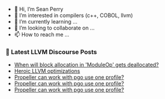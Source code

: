 - 👋 Hi, I’m Sean Perry
- 👀 I’m interested in compilers (c++, COBOL, llvm)
- 🌱 I’m currently learning ...
- 💞️ I’m looking to collaborate on ...
- 📫 How to reach me ...

<!---
s66perry/s66perry is a ✨ special ✨ repository because its `README.md` (this file) appears on your GitHub profile.
You can click the Preview link to take a look at your changes.
--->
### 📕 Latest LLVM Discourse Posts

<!-- DISCOURSE-LLVM:START -->
- [When will block allocation in &#39;ModuleOp&#39; gets deallocated?](https://discourse.llvm.org/t/when-will-block-allocation-in-moduleop-gets-deallocated/78286#post_4)
- [Heroic LLVM optimizations](https://discourse.llvm.org/t/heroic-llvm-optimizations/45969#post_15)
- [Propeller can work with pgo use one profile?](https://discourse.llvm.org/t/propeller-can-work-with-pgo-use-one-profile/78244#post_10)
- [Propeller can work with pgo use one profile?](https://discourse.llvm.org/t/propeller-can-work-with-pgo-use-one-profile/78244#post_9)
- [Propeller can work with pgo use one profile?](https://discourse.llvm.org/t/propeller-can-work-with-pgo-use-one-profile/78244#post_8)
<!-- DISCOURSE-LLVM:END -->
